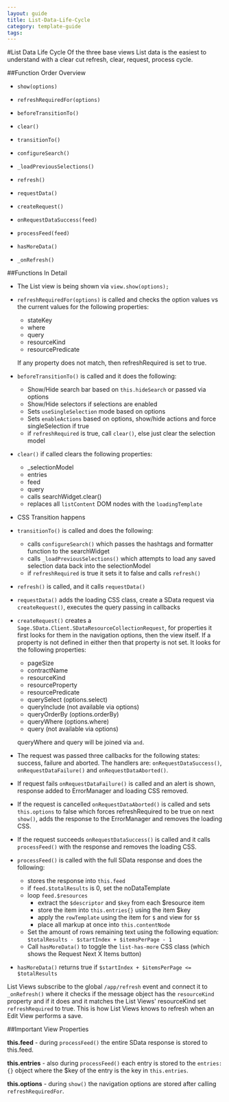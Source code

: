 ---
layout: guide
title: List-Data-Life-Cycle
category: template-guide
tags: 
---
#List Data Life Cycle
Of the three base views List data is the easiest to understand with a clear cut refresh, clear, request, process cycle.

##Function Order Overview
* `show(options)`
* `refreshRequiredFor(options)`
* `beforeTransitionTo()`
* `clear()`
* `transitionTo()`
* `configureSearch()`
* `_loadPreviousSelections()`
* `refresh()`
* `requestData()`
* `createRequest()`
* `onRequestDataSuccess(feed)`
* `processFeed(feed)`
* `hasMoreData()`

* `_onRefresh()`

##Functions In Detail
* The List view is being shown via `view.show(options);`

* `refreshRequiredFor(options)` is called and checks the option values vs the current values for the following properties:
   * stateKey
   * where
   * query
   * resourceKind
   * resourcePredicate

   If any property does not match, then refreshRequired is set to true.

* `beforeTransitionTo()` is called and it does the following:
   * Show/Hide search bar based on `this.hideSearch` or passed via options
   * Show/Hide selectors if selections are enabled
   * Sets `useSingleSelection` mode based on options
   * Sets `enableActions` based on options, show/hide actions and force singleSelection if true
   * if `refreshRequired` is true, call `clear()`, else just clear the selection model

* `clear()` if called clears the following properties:
   * _selectionModel
   * entries
   * feed
   * query
   * calls searchWidget.clear()
   * replaces all `listContent` DOM nodes with the `loadingTemplate`

* CSS Transition happens

* `transitionTo()` is called and does the following:
   * calls `configureSearch()` which passes the hashtags and formatter function to the searchWidget
   * calls `_loadPreviousSelections()` which attempts to load any saved selection data back into the selectionModel
   * if `refreshRequired` is true it sets it to false and calls `refresh()`

* `refresh()` is called, and it calls `requestData()`

* `requestData()` adds the loading CSS class, create a SData request via `createRequest()`, executes the query passing in callbacks

* `createRequest()` creates a `Sage.SData.Client.SDataResourceCollectionRequest`, for properties it first looks for them in the navigation options, then the view itself. If a property is not defined in either then that property is not set. It looks for the following properties:
   * pageSize
   * contractName
   * resourceKind
   * resourceProperty
   * resourcePredicate
   * querySelect (options.select)
   * queryInclude (not available via options)
   * queryOrderBy (options.orderBy)
   * queryWhere (options.where)
   * query (not available via options)

   queryWhere and query will be joined via ` and `.

* The request was passed three callbacks for the following states: success, failure and aborted. The handlers are: `onRequestDataSuccess()`, `onRequestDataFailure()` and `onRequestDataAborted()`.

* If request fails `onRequestDataFailure()` is called and an alert is shown, response added to ErrorManager and loading CSS removed.

* If the request is cancelled `onRequestDataAborted()` is called and sets `this.options` to false which forces refreshRequired to be true on next `show()`, adds the response to the ErrorManager and removes the loading CSS.

* If the request succeeds `onRequestDataSuccess()` is called and it calls `processFeed()` with the response and removes the loading CSS.

* `processFeed()` is called with the full SData response and does the following:
   * stores the response into `this.feed`
   * if `feed.$totalResults` is 0, set the noDataTemplate
   * loop `feed.$resources`
      * extract the `$descriptor` and `$key` from each $resource item
      * store the item into `this.entries{}` using the item $key
      * apply the `rowTemplate` using the item for `$` and view for `$$`
      * place all markup at once into `this.contentNode`
   * Set the amount of rows remaining text using the following equation: 
      `$totalResults - $startIndex + $itemsPerPage - 1`
   * Call `hasMoreData()` to toggle the `list-has-more` CSS class (which shows the Request Next X Items button)

* `hasMoreData()` returns true if `$startIndex + $itemsPerPage <= $totalResults`

List Views subscribe to the global `/app/refresh` event and connect it to `_onRefresh()` where it checks if the message object has the `resourceKind` property and if it does and it matches the List Views' resourceKind set `refreshRequired` to true. This is how List Views knows to refresh when an Edit View performs a save.

##Important View Properties

**this.feed** - during `processFeed()` the entire SData response is stored to this.feed.

**this.entries** - also during `processFeed()` each entry is stored to the `entries: {}` object where the $key of the entry is the key in `this.entries`.

**this.options** - during `show()` the navigation options are stored after calling `refreshRequiredFor`.


   